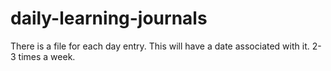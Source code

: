 # daily-learning-journals

There is a file for each day entry. This will have a date associated with it. 2-3 times a week. 

